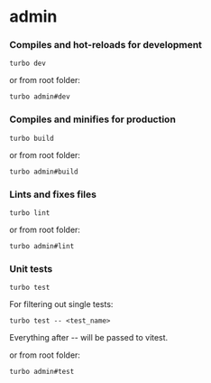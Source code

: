 # admin

### Compiles and hot-reloads for development
```
turbo dev
```
or from root folder: 

```
turbo admin#dev
```


### Compiles and minifies for production
```
turbo build
```
or from root folder: 

```
turbo admin#build
```

### Lints and fixes files
```
turbo lint
```
or from root folder: 

```
turbo admin#lint
```

### Unit tests
```
turbo test
```
For filtering out single tests: 
```
turbo test -- <test_name>
```
Everything after -- will be passed to vitest.

or from root folder: 

```
turbo admin#test
```
